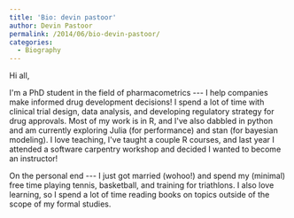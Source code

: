 ```yaml
---
title: 'Bio: devin pastoor'
author: Devin Pastoor
permalink: /2014/06/bio-devin-pastoor/
categories:
  - Biography
---
```

Hi all,

I'm a PhD student in the field of pharmacometrics --- I help companies make informed drug development decisions! I spend a lot of time with clinical trial design, data analysis, and developing regulatory strategy for drug approvals. Most of my work is in R, and I've also dabbled in python and am currently exploring Julia (for performance) and stan (for bayesian modeling). I love teaching, I've taught a couple R courses, and last year I attended a software carpentry workshop and decided I wanted to become an instructor!

On the personal end --- I just got married (wohoo!) and spend my (minimal) free time playing tennis, basketball, and training for triathlons. I also love learning, so I spend a lot of time reading books on topics outside of the scope of my formal studies.
